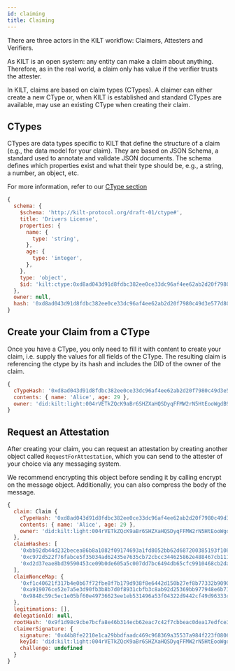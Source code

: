 ```yaml
---
id: claiming
title: Claiming
---
```

There are three actors in the KILT workflow: Claimers, Attesters and Verifiers.

As KILT is an open system: any entity can make a claim about anything. Therefore, as in the real world, a claim only has value if the verifier trusts the attester.

In KILT, claims are based on claim types (CTypes). A claimer can either create a new CType or, when KILT is established and standard CTypes are available, may use an existing CType when creating their claim.

## CTypes

CTypes are data types specific to KILT that define the structure of a claim (e.g., the data model for your claim). They are based on JSON Schema, a standard used to annotate and validate JSON documents. The schema defines which properties exist and what their type should be, e.g., a string, a number, an object, etc.

For more information, refer to our [CType section](./ctypes)

```js title="Example CType"
{
  schema: {
    $schema: 'http://kilt-protocol.org/draft-01/ctype#',
    title: 'Drivers License',
    properties: {
      name: {
        type: 'string',
      },
      age: {
        type: 'integer',
      },
    },
    type: 'object',
    $id: 'kilt:ctype:0xd8ad043d91d8fdbc382ee0ce33dc96af4ee62ab2d20f7980c49d3e577d80e5f5',
  },
  owner: null,
  hash: '0xd8ad043d91d8fdbc382ee0ce33dc96af4ee62ab2d20f7980c49d3e577d80e5f5',
}
```

## Create your Claim from a CType

Once you have a CType, you only need to fill it with content to create your claim, i.e. supply the values for all fields of the CType.
The resulting claim is referencing the ctype by its hash and includes the DID of the owner of the claim.

```js title="Example Claim"
{
  cTypeHash: '0xd8ad043d91d8fdbc382ee0ce33dc96af4ee62ab2d20f7980c49d3e577d80e5f5',
  contents: { name: 'Alice', age: 29 },
  owner: 'did:kilt:light:004rVETkZQcK9aBr6SHZXaHQSDyqFFMW2rN5HtEooWgdB92JMg'
}
```

## Request an Attestation

After creating your claim, you can request an attestation by creating another object called `RequestForAttestation`, which you can send to the attester of your choice via any messaging system.

We recommend encrypting this object before sending it by calling encrypt on the message object. Additionally, you can also compress the body of the message.

```js title="Example RequestForAttestation"
{
  claim: Claim {
    cTypeHash: '0xd8ad043d91d8fdbc382ee0ce33dc96af4ee62ab2d20f7980c49d3e577d80e5f5',
    contents: { name: 'Alice', age: 29 },
    owner: 'did:kilt:light:004rVETkZQcK9aBr6SHZXaHQSDyqFFMW2rN5HtEooWgdB92JMg'
  },
  claimHashes: [
    '0xbb92db44d232becea86b8a1082f09174693a1fd8052bb62d687200385193f108',
    '0xc972d522f76fabce5f35034ad62435e7635cb72cbcc344625862e488467cb111',
    '0xd2d37eae8bd39590453ce09b0de605a5c007dd7bc6494db65cfc9910468cb2da'
  ],
  claimNonceMap: {
    '0xf1c40621f317b4e0b67f72fbe8f7b179d938f8e6442d150b27ef8b77332b9090': '57ce56af-b278-4f17-b191-fd7179af627e',
    '0xa919076ce52e7a5e3d90fb3b8b7d0f8931cbfb3c8ab92d25369bb977948e6b71': 'a73eeb42-21bb-474c-ba76-51006d5c8f64',
    '0x9848c59c5ec1e05bf60e49736623ee1eb531496a53f04322d9442cf49d96333c': '9ce4a717-9896-4d1c-96e3-20499910dba7'
  },
  legitimations: [],
  delegationId: null,
  rootHash: '0x9f1d98c9cbe7bcfa8e46b314ecb62eac7c42f7cbbeac0dea17edfce3ee68dee9',
  claimerSignature: {
    signature: '0x44b8fe2210e1ca29bbdfaadc469c968369a35537a984f223f0806c2b27fb666641de4154649ed47732556d17862304ee9d27a74453d703097506d73c70d7dd8a',
    keyId: 'did:kilt:light:004rVETkZQcK9aBr6SHZXaHQSDyqFFMW2rN5HtEooWgdB92JMg#authentication',
    challenge: undefined
  }
}
```
